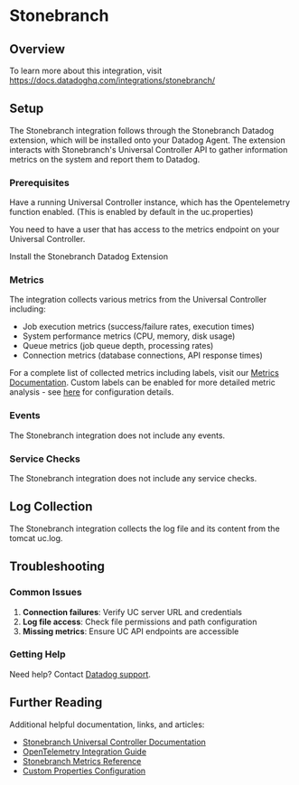 # Stonebranch

## Overview
To learn more about this integration, visit https://docs.datadoghq.com/integrations/stonebranch/ 

## Setup

The Stonebranch integration follows through the Stonebranch Datadog extension, which will be installed onto your Datadog Agent. The extension interacts with Stonebranch's Universal Controller API to gather information metrics on the system and report them to Datadog.

### Prerequisites

Have a running Universal Controller instance, which has the Opentelemetry function enabled. (This is enabled by default in the uc.properties)

You need to have a user that has access to the metrics endpoint on your Universal Controller.

Install the Stonebranch Datadog Extension

### Metrics

The integration collects various metrics from the Universal Controller including:

- Job execution metrics (success/failure rates, execution times)
- System performance metrics (CPU, memory, disk usage)
- Queue metrics (job queue depth, processing rates)
- Connection metrics (database connections, API response times)

For a complete list of collected metrics including labels, visit our [Metrics Documentation][6]. Custom labels can be enabled for more detailed metric analysis - see [here][7] for configuration details.

### Events

The Stonebranch integration does not include any events.

### Service Checks

The Stonebranch integration does not include any service checks.

## Log Collection

The Stonebranch integration collects the log file and its content from the tomcat uc.log.

## Troubleshooting

### Common Issues

1. **Connection failures**: Verify UC server URL and credentials
2. **Log file access**: Check file permissions and path configuration
3. **Missing metrics**: Ensure UC API endpoints are accessible

### Getting Help

Need help? Contact [Datadog support][9].

## Further Reading

Additional helpful documentation, links, and articles:

- [Stonebranch Universal Controller Documentation][1]
- [OpenTelemetry Integration Guide][10]
- [Stonebranch Metrics Reference][6]
- [Custom Properties Configuration][7]

[1]: https://stonebranchdocs.atlassian.net/wiki/spaces/SD/overview
[3]: https://app.datadoghq.com/account/settings/agent/latest
[4]: https://docs.datadoghq.com/agent/guide/agent-commands/#start-stop-and-restart-the-agent
[5]: https://docs.datadoghq.com/agent/guide/agent-commands/#agent-status-and-information
[6]: https://stonebranchdocs.atlassian.net/wiki/spaces/UA78/pages/1086492473/Provided+Metrics
[7]: https://stonebranchdocs.atlassian.net/wiki/spaces/UC78/pages/1086484929/Properties#Properties-Overview
[8]: https://github.com/DataDog/integrations-extras/blob/master/stonebranch/assets/service_checks.json
[9]: https://docs.datadoghq.com/help/
[10]: https://stonebranchdocs.atlassian.net/wiki/spaces/UC78/pages/1086463674/Integrating+OpenTelemetry